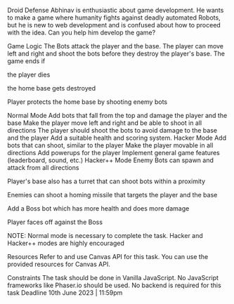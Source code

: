 Droid Defense
Abhinav is enthusiastic about game development. He wants to make a game where humanity fights against deadly automated Robots, but he is new to web development and is confused about how to proceed with the idea. Can you help him develop the game?

Game Logic
The Bots attack the player and the base. The player can move left and right and shoot the bots before they destroy the player's base. The game ends if

the player dies

the home base gets destroyed



Player protects the home base by shooting enemy bots

Normal Mode
Add bots that fall from the top and damage the player and the base
Make the player move left and right and be able to shoot in all directions
The player should shoot the bots to avoid damage to the base and the player
Add a suitable health and scoring system.
Hacker Mode
Add bots that can shoot, similar to the player
Make the player movable in all directions
Add powerups for the player
Implement general game features (leaderboard, sound, etc.)
Hacker++ Mode
Enemy Bots can spawn and attack from all directions

Player's base also has a turret that can shoot bots within a proximity

Enemies can shoot a homing missile that targets the player and the base

Add a Boss bot which has more health and does more damage



Player faces off against the Boss

NOTE: Normal mode is necessary to complete the task. Hacker and Hacker++ modes are highly encouraged

Resources
Refer to and use Canvas API for this task. You can use the provided resources for Canvas API.

Constraints
The task should be done in Vanilla JavaScript. No JavaScript frameworks like Phaser.io should be used.
No backend is required for this task
Deadline
10th June 2023 | 11:59pm
